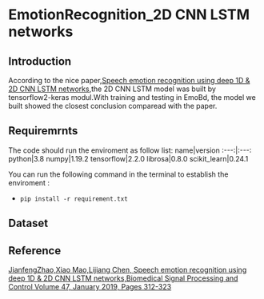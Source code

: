 # EmotionRecognition_2D CNN LSTM networks

## Introduction
According to the nice paper,[Speech emotion recognition using deep 1D & 2D CNN LSTM networks][paper],the 2D CNN LSTM model was built by tensorflow2-keras modul.With training and testing in EmoBd, the model we built showed the closest conclusion comparead with the paper.

## Requiremrnts
The code should run the enviroment as follow list:
  name|version
  :---:|:---:
  python|3.8
  numpy|1.19.2
  tensorflow|2.2.0
  librosa|0.8.0
  scikit_learn|0.24.1

You can run the following command in the terminal to establish the enviroment : 
* `pip install -r requirement.txt`

## Dataset
  

## Reference
  [JianfengZhao,Xiao Mao,Lijiang Chen, Speech emotion recognition using deep 1D & 2D CNN LSTM networks,Biomedical Signal Processing and Control
Volume 47, January 2019, Pages 312-323][paper]

[paper]: https://www.sciencedirect.com/science/article/abs/pii/S1746809418302337
